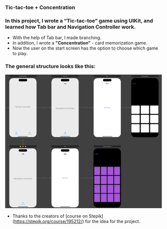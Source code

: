 ### Tic-tac-toe + Concentration

### In this project, I wrote a **“Tic-tac-toe”** game using **UIKit**, and learned how **Tab bar** and **Navigation Controller** work.

- With the help of Tab bar, I made branching.
- In addition, I wrote a **"Concentration”** - card memorization game.
- Now the user on the start screen has the option to choose which game to play.

### The general structure looks like this:
![](screenshot/project_structure.png)

- Thanks to the creators of [course on Stepik] (https://stepik.org/course/195212/) for the idea for the project.
